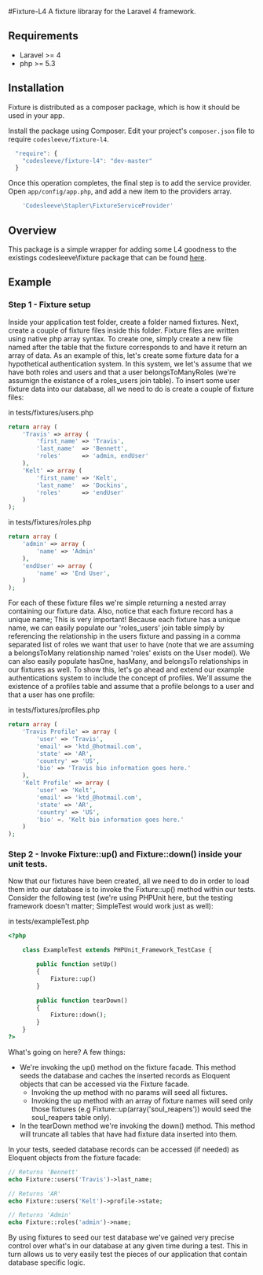 #Fixture-L4
A fixture libraray for the Laravel 4 framework.  

## Requirements
* Laravel >= 4
* php >= 5.3

## Installation
Fixture is distributed as a composer package, which is how it should be used in your app.

Install the package using Composer.  Edit your project's `composer.json` file to require `codesleeve/fixture-l4`.

```js
  "require": {
    "codesleeve/fixture-l4": "dev-master"
  }
```

Once this operation completes, the final step is to add the service provider. Open `app/config/app.php`, and add a new item to the providers array.

```php
    'Codesleeve\Stapler\FixtureServiceProvider'
```

## Overview
This package is a simple wrapper for adding some L4 goodness to the existings codesleeve\fixture package that can be found [here](https://github.com/CodeSleeve/fixture).  

## Example
### Step 1 - Fixture setup
Inside your application test folder, create a folder named fixtures.  Next, create a couple of fixture files inside this folder.  Fixture files are written using native php array syntax.  To create one, simply create a new file named after the table that the fixture corresponds to and have it return an array of data.  As an example of this, let's create some fixture data for a hypothetical authentication system.  In this system, we let's assume that we have both roles and users and that a user belongsToManyRoles (we're assumign the existance of a roles_users join table).  To insert some user fixture data into our database, all we need to do is create a couple of fixture files:

in tests/fixtures/users.php
```php
return array (
	'Travis' => array (
		'first_name' => 'Travis',
		'last_name'  => 'Bennett',
		'roles'      => 'admin, endUser'		
	),
	'Kelt' => array (
		'first_name' => 'Kelt',
		'last_name'  => 'Dockins',
		'roles' 	 => 'endUser'		
	)
);
```

in tests/fixtures/roles.php
```php
return array (
	'admin' => array (
		'name' => 'Admin'
	),
	'endUser' => array (
		'name' => 'End User',
	)
);
```

For each of these fixture files we're simple returning a nested array containing our fixture data.  Also, notice that each fixture record has a unique name; This is very important!  Because each fixture has a unique name, we can easily populate our 'roles_users' join table simply by referencing the relationship in the users fixture and passing in a comma separated list of roles we want that user to have (note that we are assuming a belongsToMany relationship named 'roles' exists on the User model).  We can also easily populate hasOne, hasMany, and belongsTo relationships in our fixtures as well.  To show this, let's go ahead and extend our example authentications system to include the concept of profiles.  We'll assume the existence of a profiles table and assume that a profile belongs to a user and that a user has one profile:

in tests/fixtures/profiles.php
```php
return array (
	'Travis Profile' => array (
		'user' => 'Travis',
		'email' => 'ktd_@hotmail.com',
		'state' => 'AR',
		'country' => 'US',
		'bio' => 'Travis bio information goes here.'
	),
	'Kelt Profile' => array (
		'user' => 'Kelt',
		'email' => 'ktd_@hotmail.com',
		'state' => 'AR',
		'country' => 'US',
		'bio' =. 'Kelt bio information goes here.'
	)
);
``` 

### Step 2 - Invoke Fixture::up() and Fixture::down() inside your unit tests.
Now that our fixtures have been created, all we need to do in order to load them into our database is to invoke the Fixture::up() method within our tests.  Consider the following test (we're using PHPUnit here, but the testing framework doesn't matter; SimpleTest would work just as well):

in tests/exampleTest.php
```php
<?php

	class ExampleTest extends PHPUnit_Framework_TestCase {

		public function setUp()
		{
			Fixture::up()
		}

		public function tearDown()
		{
			Fixture::down();
		}
	}
?>
```

What's going on here?  A few things:
* We're invoking the up() method on the fixture facade.  This method seeds the database and caches the inserted records as Eloquent objects that can be accessed via the Fixture facade.
	* Invoking the up method with no params will seed all fixtures.
	* Invoking the up method with an array of fixture names will seed only those fixtures (e.g Fixture::up(array('soul_reapers')) would seed the soul_reapers table only).
* In the tearDown method we're invoking the down() method.  This method will truncate all tables that have had fixture data inserted into them.

In your tests, seeded database records can be accessed (if needed) as Eloquent objects from the fixture facade:

```php
// Returns 'Bennett'
echo Fixture::users('Travis')->last_name;

// Returns 'AR'
echo Fixture::users('Kelt')->profile->state;

// Returns 'Admin'
echo Fixture::roles('admin')->name;
```
By using fixtures to seed our test database we've gained very precise control over what's in our database at any given time during a test.  This in turn allows us to very easily test the pieces of our application that contain database specific logic. 